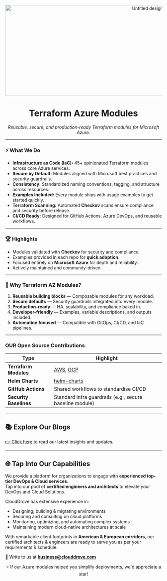 <p align="center">
  <img width="900" height="292" alt="Untitled design" src="https://github.com/user-attachments/assets/4599cda8-4746-4515-a5fb-810c76e818c4" />

</p>

<h1 align="center">Terraform Azure Modules</h1>
<p align="center"><em>Reusable, secure, and production-ready Terraform modules for Microsoft Azure.</em></p>

---

### ⚡ What We Do
- **Infrastructure as Code (IaC):** 45+ opinionated Terraform modules across core Azure services.  
- **Secure by Default:** Modules aligned with Microsoft best practices and security guardrails.  
- **Consistency:** Standardized naming conventions, tagging, and structure across resources.  
- **Examples Included:** Every module ships with usage examples to get started quickly.  
- **Terraform Scanning:** Automated **Checkov** scans ensure compliance and security before release.  
- **CI/CD Ready:** Designed for GitHub Actions, Azure DevOps, and reusable workflows.  

---

### 🏆 Highlights
- Modules validated with **Checkov** for security and compliance.  
- Examples provided in each repo for **quick adoption**.  
- Focused entirely on **Microsoft Azure** for depth and reliability.  
- Actively maintained and community-driven.  


---


### 🌟 Why Terraform AZ Modules?
1. **Reusable building blocks** — Composable modules for any workload.  
3. **Secure defaults** — Security guardrails integrated into every module.  
4. **Production-ready** — HA, scalability, and compliance baked in.  
5. **Developer-friendly** — Examples, variable descriptions, and outputs included.  
6. **Automation focused** — Compatible with GitOps, CI/CD, and IaC pipelines.  

---

### OUR Open Source Contributions
| Type | Highlight |
|------|-----------|
| **Terraform Modules** | [AWS](https://github.com/clouddrove?tab=repositories), [GCP](https://github.com/clouddrove?tab=repositories)|
| **Helm Charts** | [helm-charts](https://github.com/clouddrove/helm-charts) |
| **GitHub Actions** | Shared workflows to standardise CI/CD |
| **Security Baselines** | Standard infra guardrails (e.g., secure baseline module) |

---

## 📚 Explore Our Blogs  
[👉 Click here](https://blog.clouddrove.com/) to read our latest insights and updates.  

---

## 🌐 Tap Into Our Capabilities  

We provide a platform for organizations to engage with **experienced top-tier DevOps & Cloud services**.  
Tap into our pool of **certified engineers and architects** to elevate your DevOps and Cloud Solutions.  

CloudDrove has extensive experience in:  
- Designing, building & migrating environments  
- Securing and consulting on cloud platforms  
- Monitoring, optimizing, and automating complex systems  
- Maintaining modern cloud-native architectures at scale  

With remarkable client footprints in **American & European corridors**, our certified architects & engineers are ready to serve you as per your requirements & schedule.  

📩 Write to us at **[business@clouddrove.com](mailto:business@clouddrove.com)**  

<p align="center">
  ⭐ If our Azure modules helped you simplify deployments, we'd appreciate a star!
</p>
